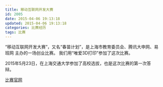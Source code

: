 ```yaml
---
title: 移动互联网开发大赛
id: 2005
date: 2015-04-06 19:13:18
updated: 2015-04-06 19:13:18
categories: 比赛经历
tags: 比赛
---
```


“移动互联网开发大赛”，又名“春苗计划”，是上海市教育委员会、腾讯大申网、易班网 主办的一场创业比赛。
我们用“唯爱3D打印”参加了这次比赛。

2015年5月23日，在上海交通大学参加了高校选拔，也是这次比赛的第一次答辩。

[比赛官网](http://sh.qq.com/zhuanti/edu_zt/hlwkfds.htm)
